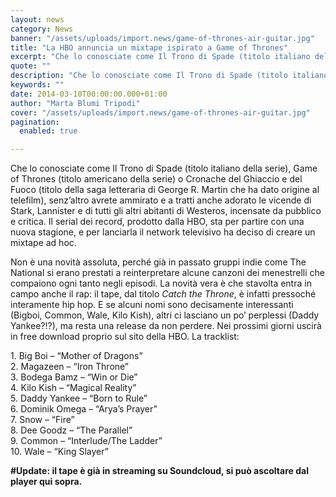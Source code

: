 ```yaml
---
layout: news
category: News
banner: "/assets/uploads/import.news/game-of-thrones-air-guitar.jpg"
title: "La HBO annuncia un mixtape ispirato a Game of Thrones"
excerpt: "Che lo conosciate come Il Trono di Spade (titolo italiano della serie), Game of Thrones (titolo americano della serie) o Cronache del Ghiaccio e del Fuoco (titolo della saga letteraria di George R. Martin che ha dato origine al telefilm), senz’altro avrete ammirato e a tratti anche adorato le vicende di Stark, Lannister e di [&hellip"
quote: ""
description: "Che lo conosciate come Il Trono di Spade (titolo italiano della serie), Game of Thrones (titolo americano della serie) o Cronache del Ghiaccio e del Fuoco (titolo della saga letteraria di George R. Martin che ha dato origine al telefilm), senz’altro avrete ammirato e a tratti anche adorato le vicende di Stark, Lannister e di [&hellip"
keywords: ""
date: 2014-03-10T00:00:00.000+01:00
author: "Marta Blumi Tripodi"
cover: "/assets/uploads/import.news/game-of-thrones-air-guitar.jpg"
pagination:
  enabled: true

---
```


[](https://hotmc.com/wp-content/uploads/2014/03/game-of-thrones-air-guitar.jpg)

Che lo conosciate come Il Trono di Spade (titolo italiano della serie), Game of Thrones (titolo americano della serie) o Cronache del Ghiaccio e del Fuoco (titolo della saga letteraria di George R. Martin che ha dato origine al telefilm), senz’altro avrete ammirato e a tratti anche adorato le vicende di Stark, Lannister e di tutti gli altri abitanti di Westeros, incensate da pubblico e critica. Il serial dei record, prodotto dalla HBO, sta per partire con una nuova stagione, e per lanciarla il network televisivo ha deciso di creare un mixtape ad hoc.

Non è una novità assoluta, perché già in passato gruppi indie come The National si erano prestati a reinterpretare alcune canzoni dei menestrelli che compaiono ogni tanto negli episodi. La novità vera è che stavolta entra in campo anche il rap: il tape, dal titolo _Catch the Throne_, è infatti pressoché interamente hip hop. E se alcuni nomi sono decisamente interessanti (Bigboi, Common, Wale, Kilo Kish), altri ci lasciano un po’ perplessi (Daddy Yankee?!?), ma resta una release da non perdere. Nei prossimi giorni uscirà in free download proprio sul sito della HBO. La tracklist:

1\. Big Boi – “Mother of Dragons”  
2\. Magazeen – “Iron Throne”  
3\. Bodega Bamz – “Win or Die”  
4\. Kilo Kish – “Magical Reality”  
5\. Daddy Yankee – “Born to Rule”  
6\. Dominik Omega – “Arya’s Prayer”  
7\. Snow – “Fire”  
8\. Dee Goodz – “The Parallel”  
9\. Common – “Interlude/The Ladder”  
10\. Wale – “King Slayer”

**#Update: il tape è già in streaming su Soundcloud, si può ascoltare dal player qui sopra.**